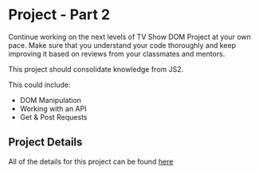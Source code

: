 # Project - Part 2

Continue working on the next levels of TV Show DOM Project at your own pace. Make sure that you understand your code thoroughly and keep improving it based on reviews from your classmates and mentors.

This project should consolidate knowledge from JS2.

This could include:
- DOM Manipulation
- Working with an API
- Get & Post Requests

## Project Details

All of the details for this project can be found [here](https://github.com/CodeYourFuture/syllabus/tree/london/js-core-3/tv-show-dom-project)
